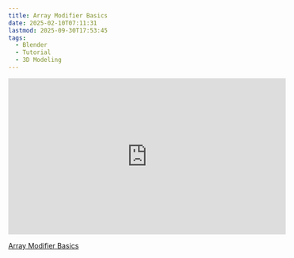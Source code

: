 ```yaml
---
title: Array Modifier Basics
date: 2025-02-10T07:11:31
lastmod: 2025-09-30T17:53:45
tags:
  - Blender
  - Tutorial
  - 3D Modeling
---
```


<div class="iframe-16-9-container">
<iframe class="youTubeIframe" width="560" height="315" src="https://www.youtube.com/embed/VZYgIw0_QGQ" title="YouTube video player" frameborder="0" allow="accelerometer; autoplay; clipboard-write; encrypted-media; gyroscope; picture-in-picture; web-share" referrerpolicy="strict-origin-when-cross-origin" allowfullscreen></iframe>
</div>

[Array Modifier Basics](https://youtu.be/VZYgIw0_QGQ)
